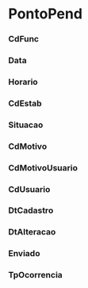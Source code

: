 # PontoPend

### CdFunc
<!-- CdFunc -->

### Data
<!-- Data -->

### Horario
<!-- Horario -->

### CdEstab
<!-- CdEstab -->

### Situacao
<!-- Situacao -->

### CdMotivo
<!-- CdMotivo -->

### CdMotivoUsuario
<!-- CdMotivoUsuario -->

### CdUsuario
<!-- CdUsuario -->

### DtCadastro
<!-- DtCadastro -->

### DtAlteracao
<!-- DtAlteracao -->

### Enviado
<!-- Enviado -->

### TpOcorrencia
<!-- TpOcorrencia -->